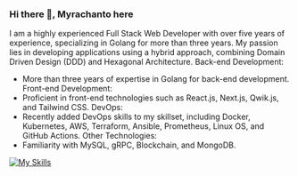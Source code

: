 ### Hi there 👋, Myrachanto here

I am a highly experienced Full Stack Web Developer with over five years of experience, specializing in Golang for more than three years. My passion lies in developing applications using a hybrid approach, combining Domain Driven Design (DDD) and Hexagonal Architecture.
Back-end Development:
- More than three years of expertise in Golang for back-end development.
Front-end Development:
- Proficient in front-end technologies such as React.js, Next.js, Qwik.js, and Tailwind CSS.
DevOps:
- Recently added DevOps skills to my skillset, including Docker, Kubernetes, AWS, Terraform, Ansible, Prometheus, Linux OS, and GitHub Actions.
Other Technologies:
- Familiarity with MySQL, gRPC, Blockchain, and MongoDB.

[![My Skills](https://skills.thijs.gg/icons?i=go,qwik,nodejs,react,solidjs,mysql,mondodb,docker,kubernetes,&theme=light)](https://skills.thijs.gg)
<!--
**myrachanto/myrachanto** is a ✨ _special_ ✨ repository because its `README.md` (this file) appears on your GitHub profile.

Here are some ideas to get you started:

- 🔭 I’m currently working on ...
- 🌱 I’m currently learning ...
- 👯 I’m looking to collaborate on ...
- 🤔 I’m looking for help with ...
- 💬 Ask me about ...
- 📫 How to reach me: ...
- 😄 Pronouns: ...
- ⚡ Fun fact: ...
-->
